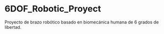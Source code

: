 # 6DOF_Robotic_Proyect
Proyecto de brazo robótico basado en biomecánica humana de 6 grados de libertad.
